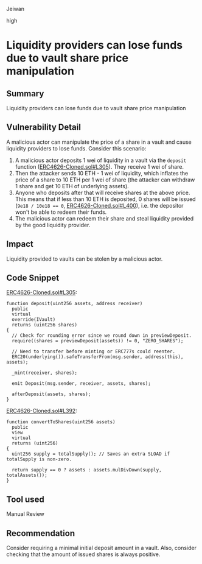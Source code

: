 Jeiwan

high

# Liquidity providers can lose funds due to vault share price manipulation

## Summary
Liquidity providers can lose funds due to vault share price manipulation
## Vulnerability Detail
A malicious actor can manipulate the price of a share in a vault and cause liquidity providers to lose funds. Consider this scenario:
1. A malicious actor deposits 1 wei of liquidity in a vault via the `deposit` function ([ERC4626-Cloned.sol#L305](https://github.com/sherlock-audit/2022-10-astaria/blob/main/lib/astaria-gpl/src/ERC4626-Cloned.sol#L305)). They receive 1 wei of share.
1. Then the attacker sends 10 ETH - 1 wei of liquidity, which inflates the price of a share to 10 ETH per 1 wei of share (the attacker can withdraw 1 share and get 10 ETH of underlying assets).
1. Anyone who deposits after that will receive shares at the above price. This means that if less than 10 ETH is deposited, 0 shares will be issued (`9e18 / 10e18 == 0`, [ERC4626-Cloned.sol#L400](https://github.com/sherlock-audit/2022-10-astaria/blob/main/lib/astaria-gpl/src/ERC4626-Cloned.sol#L400)), i.e. the depositor won't be able to redeem their funds.
1. The malicious actor can redeem their share and steal liquidity provided by the good liquidity provider.
## Impact
Liquidity provided to vaults can be stolen by a malicious actor.
## Code Snippet
[ERC4626-Cloned.sol#L305](https://github.com/sherlock-audit/2022-10-astaria/blob/main/lib/astaria-gpl/src/ERC4626-Cloned.sol#L305):
```solidity
function deposit(uint256 assets, address receiver)
  public
  virtual
  override(IVault)
  returns (uint256 shares)
{
  // Check for rounding error since we round down in previewDeposit.
  require((shares = previewDeposit(assets)) != 0, "ZERO_SHARES");

  // Need to transfer before minting or ERC777s could reenter.
  ERC20(underlying()).safeTransferFrom(msg.sender, address(this), assets);

  _mint(receiver, shares);

  emit Deposit(msg.sender, receiver, assets, shares);

  afterDeposit(assets, shares);
}
```

[ERC4626-Cloned.sol#L392](https://github.com/sherlock-audit/2022-10-astaria/blob/main/lib/astaria-gpl/src/ERC4626-Cloned.sol#L392):
```solidity
function convertToShares(uint256 assets)
  public
  view
  virtual
  returns (uint256)
{
  uint256 supply = totalSupply(); // Saves an extra SLOAD if totalSupply is non-zero.

  return supply == 0 ? assets : assets.mulDivDown(supply, totalAssets());
}
```
## Tool used
Manual Review
## Recommendation
Consider requiring a minimal initial deposit amount in a vault. Also, consider checking that the amount of issued shares is always positive.